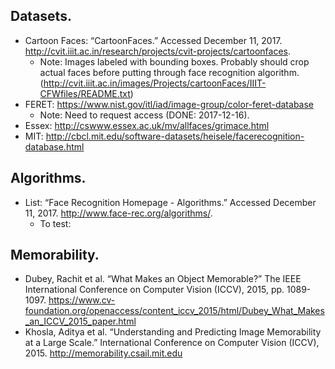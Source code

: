 ## Datasets.
- Cartoon Faces: “CartoonFaces.” Accessed December 11, 2017. http://cvit.iiit.ac.in/research/projects/cvit-projects/cartoonfaces.
  - Note: Images labeled with bounding boxes. Probably should crop actual faces before putting through face recognition algorithm. (http://cvit.iiit.ac.in/images/Projects/cartoonFaces/IIIT-CFWfiles/README.txt)
- FERET: https://www.nist.gov/itl/iad/image-group/color-feret-database
  - Note: Need to request access (DONE: 2017-12-16).
- Essex: http://cswww.essex.ac.uk/mv/allfaces/grimace.html
- MIT: http://cbcl.mit.edu/software-datasets/heisele/facerecognition-database.html

## Algorithms.
- List: “Face Recognition Homepage - Algorithms.” Accessed December 11, 2017. http://www.face-rec.org/algorithms/.
  - To test:

## Memorability.
- Dubey, Rachit et al. “What Makes an Object Memorable?” The IEEE International Conference on Computer Vision (ICCV), 2015, pp. 1089-1097. https://www.cv-foundation.org/openaccess/content_iccv_2015/html/Dubey_What_Makes_an_ICCV_2015_paper.html
- Khosla, Aditya et al. “Understanding and Predicting Image Memorability at a Large Scale.” International Conference on Computer Vision (ICCV), 2015. http://memorability.csail.mit.edu

